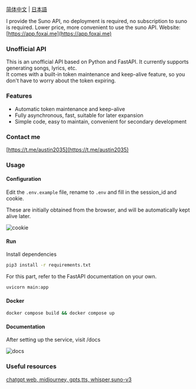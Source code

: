 [简体中文](README_ZH.md) | [日本語](README_JA.md)

I provide the Suno API, no deployment is required, no subscription to suno is required. 
Lower price, more convenient to use the suno API.
Website: [https://app.foxai.me](https://app.foxai.me)

### Unofficial API

This is an unofficial API based on Python and FastAPI. It currently supports generating songs, lyrics, etc.  
It comes with a built-in token maintenance and keep-alive feature, so you don't have to worry about the token expiring.

### Features

- Automatic token maintenance and keep-alive
- Fully asynchronous, fast, suitable for later expansion
- Simple code, easy to maintain, convenient for secondary development


### Contact me

[https://t.me/austin2035](https://t.me/austin2035)


### Usage

#### Configuration

Edit the `.env.example` file, rename to `.env` and fill in the session_id and cookie.

These are initially obtained from the browser, and will be automatically kept alive later.

![cookie](./images/cover.png)


#### Run

Install dependencies 

```bash
pip3 install -r requirements.txt
```

For this part, refer to the FastAPI documentation on your own.
```bash
uvicorn main:app 
```

#### Docker

```bash
docker compose build && docker compose up
```

#### Documentation

After setting up the service, visit /docs

![docs](./images/docs.png)

### Useful resources

[chatgpt web, midjourney, gpts,tts, whisper,suno-v3](https://github.com/Dooy/chatgpt-web-midjourney-proxy)

